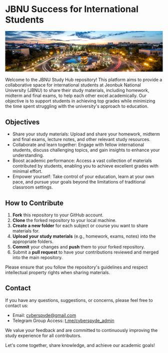 # JBNU Success for International Students

![Study Hub](jbnu.jpg)

Welcome to the JBNU Study Hub repository! This platform aims to provide a collaborative space for international students at Jeonbuk National University (JBNU) to share their study materials, including homework, midterm and final exams, to help each other excel academically. Our objective is to support students in achieving top grades while minimizing the time spent struggling with the university's approach to education.

## Objectives

- Share your study materials: Upload and share your homework, midterm and final exams, lecture notes, and other relevant study resources.
- Collaborate and learn together: Engage with fellow international students, discuss challenging topics, and gain insights to enhance your understanding.
- Boost academic performance: Access a vast collection of materials contributed by students, enabling you to achieve excellent grades with minimal effort.
- Empower yourself: Take control of your education, learn at your own pace, and pursue your goals beyond the limitations of traditional classroom settings.

## How to Contribute

1. **Fork** this repository to your GitHub account.
2. **Clone** the forked repository to your local machine.
3. **Create a new folder** for each subject or course you want to share materials for.
4. **Upload your study materials** (e.g., homework, exams, notes) into the appropriate folders.
5. **Commit** your changes and **push** them to your forked repository.
6. Submit a **pull request** to have your contributions reviewed and merged into the main repository.

Please ensure that you follow the repository's guidelines and respect intellectual property rights when sharing materials.

## Contact

If you have any questions, suggestions, or concerns, please feel free to contact us:

- Email: [cyberspyde@gmail.com](mailto:cyberspyde@gmail.com)
- Telegram Group Access: [t.me/cyberspyde_admin](https://t.me/cyberspyde_admin)

We value your feedback and are committed to continuously improving the study experience for all contributors.

Let's come together, share knowledge, and achieve our academic goals!

